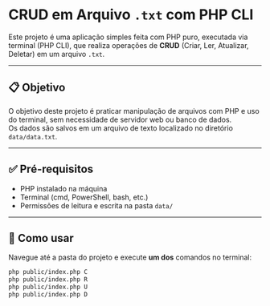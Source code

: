 # CRUD em Arquivo `.txt` com PHP CLI

Este projeto é uma aplicação simples feita com PHP puro, executada via terminal (PHP CLI), que realiza operações de **CRUD** (Criar, Ler, Atualizar, Deletar) em um arquivo `.txt`.

---

## 📋 Objetivo

O objetivo deste projeto é praticar manipulação de arquivos com PHP e uso do terminal, sem necessidade de servidor web ou banco de dados.  
Os dados são salvos em um arquivo de texto localizado no diretório `data/data.txt`.

---

## ✅ Pré-requisitos

- PHP instalado na máquina
- Terminal (cmd, PowerShell, bash, etc.)
- Permissões de leitura e escrita na pasta `data/`

---

## 🚀 Como usar

Navegue até a pasta do projeto e execute **um dos** comandos no terminal:

```bash
php public/index.php C
php public/index.php R
php public/index.php U
php public/index.php D
```